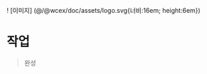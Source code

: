<!--DESC: {icon:{name:"explore"},id:3} -->

! [이미지] (@/@wcex/doc/assets/logo.svg{너비:16em; height:6em})
# 작업
> 완성
